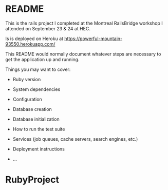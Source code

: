 # README

This is the rails project I completed at the Montreal RailsBridge workshop I attended on September 23 & 24 at HEC.

Is is deployed on Heroku at https://powerful-mountain-93550.herokuapp.com/

This README would normally document whatever steps are necessary to get the
application up and running.

Things you may want to cover:

* Ruby version

* System dependencies

* Configuration

* Database creation

* Database initialization

* How to run the test suite

* Services (job queues, cache servers, search engines, etc.)

* Deployment instructions

* ...
# RubyProject
